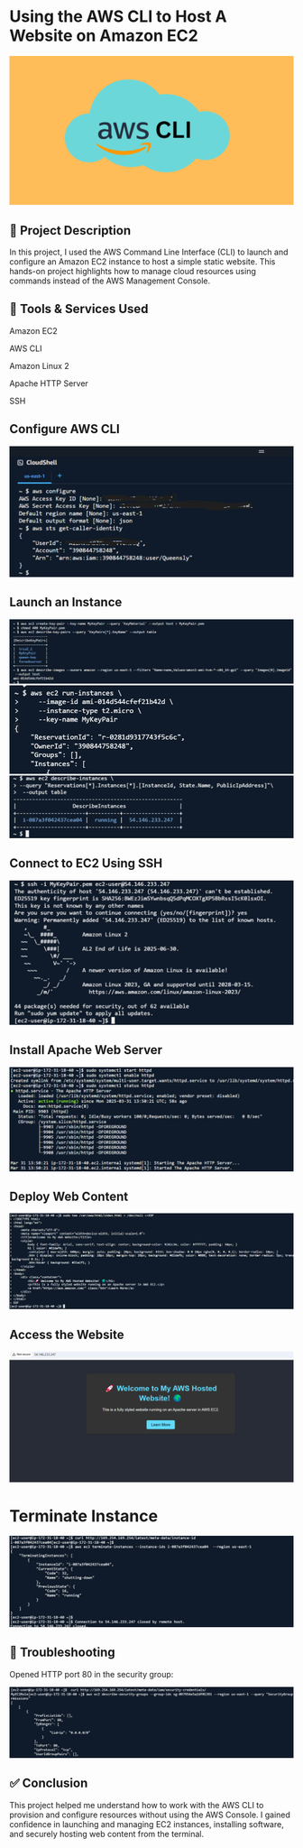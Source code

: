 # Using the AWS CLI to Host A Website on Amazon EC2

![Amazon S3](./images/awscli2.png)

## 📌 Project Description

In this project, I used the AWS Command Line Interface (CLI) to launch and configure an Amazon EC2 instance to host a simple static website. This hands-on project highlights how to manage cloud resources using commands instead of the AWS Management Console.

## 🧰 Tools & Services Used
Amazon EC2

AWS CLI

Amazon Linux 2

Apache HTTP Server

SSH

## Configure AWS CLI
![Amazon CLI](./images/editconfig.png)


## Launch an Instance 
![Amazon CLI](./images/keyami.png)
![Amazon CLI](./images/createinstance.png)
![Amazon CLI](./images/describeinstance.png)

 ## Connect to EC2 Using SSH

![Amazon CLI](./images/ssh.png)

## Install Apache Web Server
![Amazon CLI](./images/server.png)

## Deploy Web Content

![Amazon CLI](./images/html.png)

## Access the Website

![Amazon CLI](./images/website.png)

# Terminate Instance
![Amazon CLI](./images/terminate.png)

## 🧯 Troubleshooting

Opened HTTP port 80 in the security group:

![Amazon CLI](./images/port80.png)

## ✅ Conclusion
This project helped me understand how to work with the AWS CLI to provision and configure resources without using the AWS Console. I gained confidence in launching and managing EC2 instances, installing software, and securely hosting web content from the terminal.